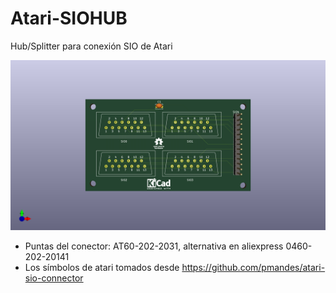 # Atari-SIOHUB
Hub/Splitter para conexión SIO de Atari

![](images/SioHub.png)


* Puntas del conector: AT60-202-2031, alternativa en aliexpress 0460-202-20141
* Los símbolos de atari tomados desde https://github.com/pmandes/atari-sio-connector

